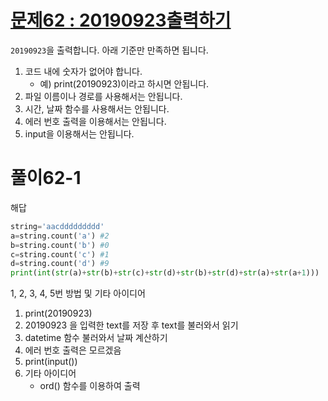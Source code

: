 # [문제62 : 20190923출력하기](https://www.notion.so/62-20190923-f1fec45986e042ada9c3a3381c944b22)

`20190923`을 출력합니다.  아래 기준만 만족하면 됩니다.

1. 코드 내에 숫자가 없어야 합니다.
    - 예) print(20190923)이라고 하시면 안됩니다.
2. 파일 이름이나 경로를 사용해서는 안됩니다.
3. 시간, 날짜 함수를 사용해서는 안됩니다.
4. 에러 번호 출력을 이용해서는 안됩니다.
5. input을 이용해서는 안됩니다.

# 풀이62-1

해답

``` python
string='aacddddddddd'
a=string.count('a') #2
b=string.count('b') #0
c=string.count('c') #1
d=string.count('d') #9
print(int(str(a)+str(b)+str(c)+str(d)+str(b)+str(d)+str(a)+str(a+1)))
```

1, 2, 3, 4, 5번 방법 및 기타 아이디어
1. print(20190923)
2. 20190923 을 입력한 text를 저장 후 text를 불러와서 읽기
3. datetime 함수 불러와서 날짜 계산하기
4. 에러 번호 출력은 모르겠음
5. print(input())
6. 기타 아이디어
    - ord() 함수를 이용하여 출력

